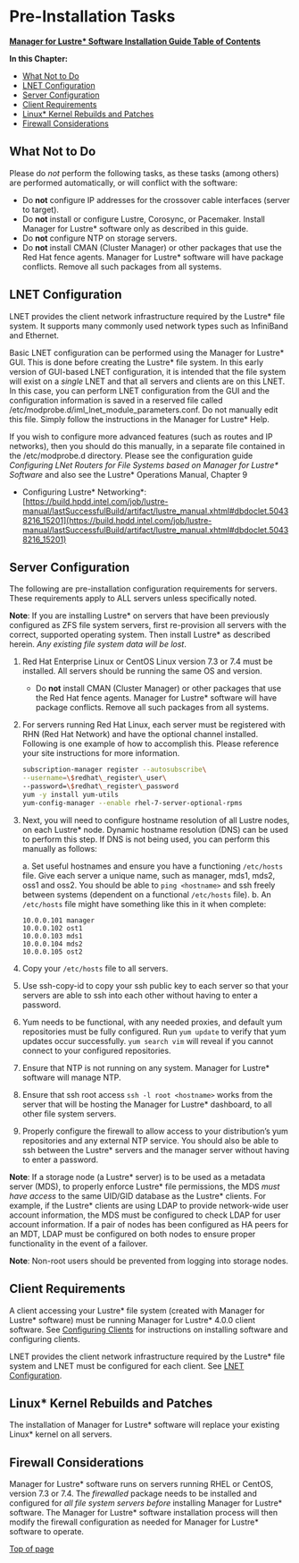 # <a name="1.0"></a>Pre-Installation Tasks

[**Manager for Lustre\* Software Installation Guide Table of Contents**](ig_TOC.md)

**In this Chapter:**

- [What Not to Do](#what-not-to-do)
- [LNET Configuration](#lnet-configuration)
- [Server Configuration](#server-configuration)
- [Client Requirements](#client-requirements)
- [Linux\* Kernel Rebuilds and Patches](#linux-kernel-rebuilds-and-patches)
- [Firewall Considerations](#firewall-considerations)


What Not to Do
--------------

Please do *not* perform the following tasks, as these tasks (among
others) are performed automatically, or will conflict with the software:

- Do **not** configure IP addresses for the crossover cable interfaces (server to target).
- Do **not** install or configure Lustre, Corosync, or Pacemaker. Install Manager for Lustre\* software only as described in this guide.
- Do **not** configure NTP on storage servers.
- Do **not** install CMAN (Cluster Manager) or other packages that use the Red Hat fence agents. Manager for Lustre\* software will have package conflicts. Remove all such packages from all systems.

LNET Configuration
------------------

LNET provides the client network infrastructure required by the Lustre*
file system. It supports many commonly used network types such as
InfiniBand and Ethernet.

Basic LNET configuration can be performed using the Manager for
Lustre\* GUI. This is done before creating the Lustre* file system. In
this early version of GUI-based LNET configuration, it is intended that
the file system will exist on a *single* LNET and that all servers and
clients are on this LNET. In this case, you can perform LNET
configuration from the GUI and the configuration information is saved in
a reserved file called
/etc/modprobe.d/iml\_lnet\_module\_parameters.conf. Do not manually edit
this file. Simply follow the instructions in the Manager for
Lustre\* Help.

If you wish to configure more advanced features (such as routes and IP
networks), then you should do this manually, in a separate file
contained in the /etc/modprobe.d directory. Please see the configuration
guide *Configuring LNet Routers for File Systems based on Manager for
Lustre\* Software* and also see the Lustre* Operations Manual, Chapter 9
- Configuring Lustre* Networking*:
[https://build.hpdd.intel.com/job/lustre-manual/lastSuccessfulBuild/artifact/lustre_manual.xhtml#dbdoclet.50438216_15201](https://build.hpdd.intel.com/job/lustre-manual/lastSuccessfulBuild/artifact/lustre_manual.xhtml#dbdoclet.50438216_15201)

Server Configuration
--------------------

The following are pre-installation configuration requirements for
servers. These requirements apply to ALL servers unless specifically
noted.

**Note**: If you are installing Lustre* on servers that have been
previously configured as ZFS file system servers, first re-provision all
servers with the correct, supported operating system. Then install
Lustre* as described herein. *Any existing file system data will be
lost*.

1.  Red Hat Enterprise Linux or CentOS Linux version 7.3 or 7.4 must be
    installed. All servers should be running the same OS and version.

    -   Do **not** install CMAN (Cluster Manager) or other packages that use
    the Red Hat fence agents. Manager for Lustre\* software will
    have package conflicts. Remove all such packages from all systems.

1.  For servers running Red Hat Linux, each server must be registered
    with RHN (Red Hat Network) and have the optional channel installed.
    Following is one example of how to accomplish this. Please reference
    your site instructions for more information.

    ```bash
    subscription-manager register --autosubscribe\
    --username=\$redhat\_register\_user\
    --password=\$redhat\_register\_password
    yum -y install yum-utils
    yum-config-manager --enable rhel-7-server-optional-rpms
    ```


1.  Next, you will need to configure hostname resolution of all Lustre
    nodes, on each Lustre* node. Dynamic hostname resolution (DNS) can be
    used to perform this step. If DNS is not being used, you can perform
    this manually as follows:

    a. Set useful hostnames and ensure you have a functioning `/etc/hosts`
    file. Give each server a unique name, such as manager, mds1, mds2,
    oss1 and oss2. You should be able to `ping <hostname>` and ssh
    freely between systems (dependent on a functional `/etc/hosts` file).
    b. An `/etc/hosts` file might have something like this in it when
    complete:


    ```
    10.0.0.101 manager
    10.0.0.102 ost1
    10.0.0.103 mds1
    10.0.0.104 mds2
    10.0.0.105 ost2
    ```

1. Copy your `/etc/hosts` file to all servers.

1.  Use ssh-copy-id to copy your ssh public key to each server so that
    your servers are able to ssh into each other without having to enter
    a password.

2.  Yum needs to be functional, with any needed proxies, and default yum
    repositories must be fully configured. Run `yum update` to verify that
    yum updates occur successfully. `yum search vim` will reveal if you
    cannot connect to your configured repositories.

3.  Ensure that NTP is not running on any system. Manager for Lustre\*
    software will manage NTP.

4.  Ensure that ssh root access `ssh -l root <hostname>` works
    from the server that will be hosting the Manager for Lustre\*
    dashboard, to all other file system servers.

5.  Properly configure the firewall to allow access to your
    distribution’s yum repositories and any external NTP service. You
    should also be able to ssh between the Lustre* servers and the
    manager server without having to enter a password.

**Note**: If a storage node (a Lustre*
server) is to be used as a metadata server (MDS), to properly enforce
Lustre* file permissions, the MDS *must have access* to the same UID/GID
database as the Lustre* clients. For example, if the Lustre* clients are
using LDAP to provide network-wide user account information, the MDS
must be configured to check LDAP for user account information. If a pair
of nodes has been configured as HA peers for an MDT, LDAP must be
configured on both nodes to ensure proper functionality in the event of
a failover.

**Note**: Non-root users should be prevented from logging into storage
nodes.

Client Requirements
-------------------

A client accessing your Lustre* file system (created with Manager
for Lustre\* software) must be running Manager for Lustre\* 4.0.0
client software. See [Configuring Clients](ig_ch_07_configure_clients.md) for
instructions on installing software and configuring clients.

LNET provides the client network infrastructure required by the Lustre*
file system and LNET must be configured for each client. See [LNET
Configuration](#lnet-configuration).

Linux\* Kernel Rebuilds and Patches
-----------------------------------

The installation of Manager for Lustre\* software will replace your
existing Linux\* kernel on all servers. 

Firewall Considerations
-----------------------

Manager for Lustre\* software runs on
servers running RHEL or CentOS, version 7.3 or 7.4. The *firewalled* package
needs to be installed and configured for *all file system servers
before* installing Manager for Lustre\* software. The Manager for
Lustre\* software installation process will then modify the firewall
configuration as needed for Manager for Lustre\* software to operate.

[Top of page](#1.0)
